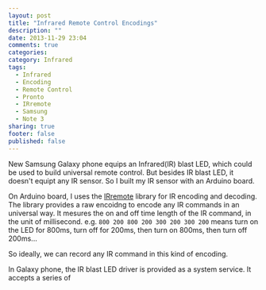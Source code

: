 ```yaml
---
layout: post
title: "Infrared Remote Control Encodings"
description: ""
date: 2013-11-29 23:04
comments: true
categories: 
category: Infrared
tags: 
  - Infrared
  - Encoding
  - Remote Control
  - Pronto
  - IRremote
  - Samsung
  - Note 3
sharing: true
footer: false
published: false
---
```


New Samsung Galaxy phone equips an Infrared(IR) blast LED, which could be used to build universal remote control. 
But besides IR blast LED, it doesn't equipt any IR sensor. So I built my IR sensor with an Arduino board.

On Arduino board, I uses the [IRremote](https://github.com/shirriff/Arduino-IRremote) library for IR encoding and decoding. The library provides a raw encoidng to encode any IR commands in an universal way. It mesures the on and off time length of the IR command, in the unit of millisecond. e.g. `800 200 800 200 300 200 300 200` means turn on the LED for 800ms, turn off for 200ms, then turn on 800ms, then turn off 200ms...

So ideally, we can record any IR command in this kind of encoding.

In Galaxy phone, the IR blast LED driver is provided as a system service. It accepts a series of 



